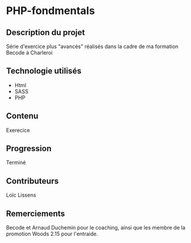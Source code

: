 # PHP-fondmentals

## Description du projet

Série d'exercice plus "avancés" réalisés dans la cadre de ma formation Becode à Charleroi

## Technologie utilisés

- Html
- SASS
- PHP

## Contenu

Exerecice

## Progression

Terminé

## Contributeurs

Loïc Lissens

## Remerciements

Becode et Arnaud Duchemin pour le coaching, ainsi que les membre de la promotion Woods 2.15 pour l'entraide.
